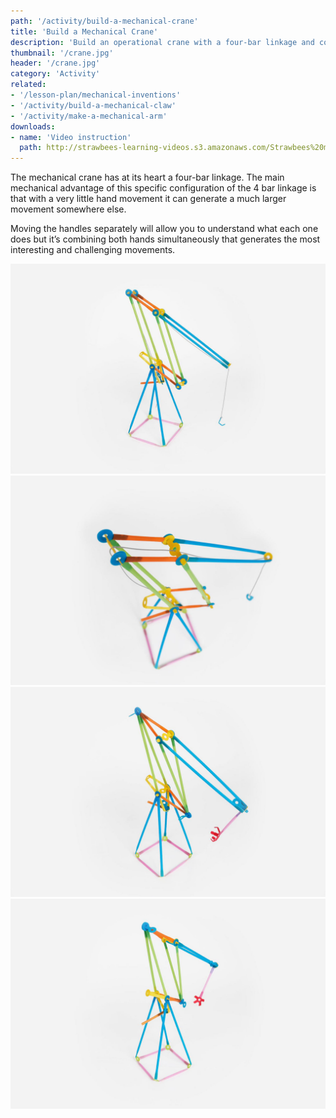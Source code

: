 ```yaml
---
path: '/activity/build-a-mechanical-crane'
title: 'Build a Mechanical Crane'
description: 'Build an operational crane with a four-bar linkage and control it with your hands.'
thumbnail: '/crane.jpg'
header: '/crane.jpg'
category: 'Activity'
related:
- '/lesson-plan/mechanical-inventions'
- '/activity/build-a-mechanical-claw'
- '/activity/make-a-mechanical-arm'
downloads:
- name: 'Video instruction'
  path: http://strawbees-learning-videos.s3.amazonaws.com/Strawbees%20mechanical%20crane.shrink.mp4
---
```


<section component="youtube" url="https://youtu.be/xK5CfWNQJTI"></section>

The mechanical crane has at its heart a four-bar linkage. The main mechanical advantage of this specific configuration of the 4 bar linkage is that with a very little hand movement it can generate a much larger movement somewhere else.

Moving the handles separately will allow you to understand what each one does but it’s combining both hands simultaneously that generates the most interesting and challenging movements.

<section component="gallery">

![Add a string and a hook to simulate cables](/crane2.jpg)
![You can use the connector holes as guides](/crane3.jpg)
![Triangulate your structure for additional strength](/crane4.jpg)
![There are many ways to triangulate structures, try your own first](/crane5.jpg)

</section>
